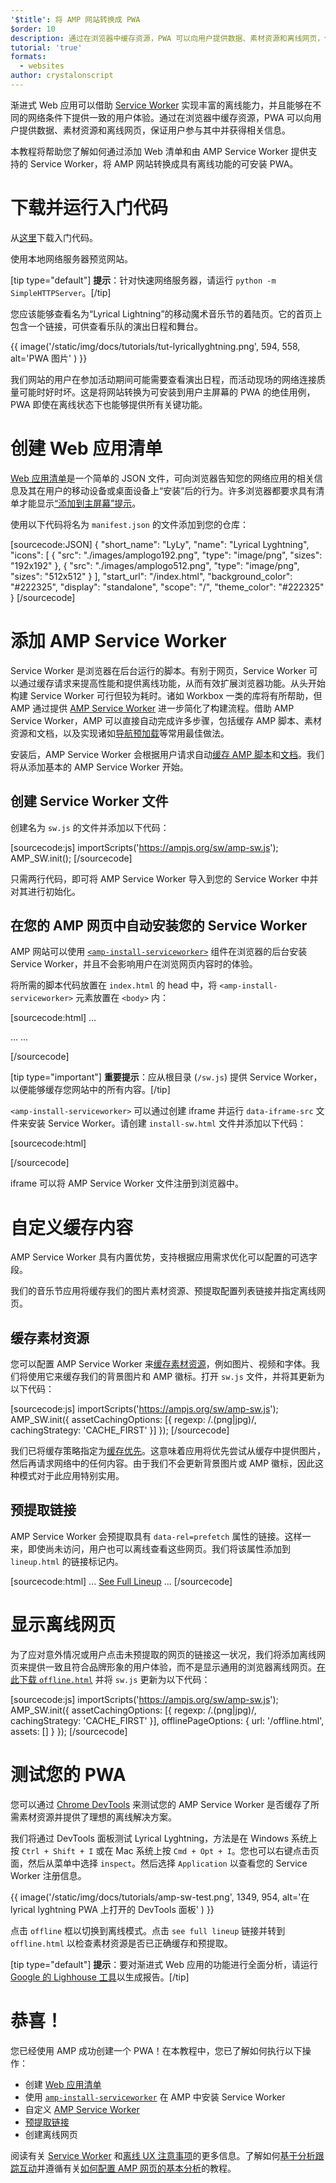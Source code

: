 ```yaml
---
'$title': 将 AMP 网站转换成 PWA
$order: 10
description: 通过在浏览器中缓存资源，PWA 可以向用户提供数据、素材资源和离线网页，保证用户参与其中并获得相关信息。
tutorial: 'true'
formats:
  - websites
author: crystalonscript
---
```


渐进式 Web 应用可以借助 [Service Worker](https://developer.mozilla.org/en-US/docs/Web/API/Service_Worker_API) 实现丰富的离线能力，并且能够在不同的网络条件下提供一致的用户体验。通过在浏览器中缓存资源，PWA 可以向用户提供数据、素材资源和离线网页，保证用户参与其中并获得相关信息。

本教程将帮助您了解如何通过添加 Web 清单和由 AMP Service Worker 提供支持的 Service Worker，将 AMP 网站转换成具有离线功能的可安装 PWA。

# 下载并运行入门代码

从[这里](/static/files/tutorials/amptopwa.zip)下载入门代码。

使用本地网络服务器预览网站。

[tip type="default"] **提示**：针对快速网络服务器，请运行 `python -m SimpleHTTPServer`。[/tip]

您应该能够查看名为“Lyrical Lightning”的移动魔术音乐节的着陆页。它的首页上包含一个链接，可供查看乐队的演出日程和舞台。

{{ image('/static/img/docs/tutorials/tut-lyricallyghtning.png', 594, 558, alt='PWA 图片' ) }}

我们网站的用户在参加活动期间可能需要查看演出日程，而活动现场的网络连接质量可能时好时坏。这是将网站转换为可安装到用户主屏幕的 PWA 的绝佳用例，PWA 即使在离线状态下也能够提供所有关键功能。

# 创建 Web 应用清单

[Web 应用清单](https://developers.google.com/web/fundamentals/web-app-manifest/)是一个简单的 JSON 文件，可向浏览器告知您的网络应用的相关信息及其在用户的移动设备或桌面设备上“安装”后的行为。许多浏览器都要求具有清单才能显示[“添加到主屏幕”提示](https://developers.google.com/web/fundamentals/app-install-banners/)。

使用以下代码将名为 `manifest.json` 的文件添加到您的仓库：

[sourcecode:JSON]
{
"short_name": "LyLy",
"name": "Lyrical Lyghtning",
"icons": [
{
"src": "./images/amplogo192.png",
"type": "image/png",
"sizes": "192x192"
},
{
"src": "./images/amplogo512.png",
"type": "image/png",
"sizes": "512x512"
}
],
"start_url": "/index.html",
"background_color": "#222325",
"display": "standalone",
"scope": "/",
"theme_color": "#222325"
}
[/sourcecode]

# 添加 AMP Service Worker

Service Worker 是浏览器在后台运行的脚本。有别于网页，Service Worker 可以通过缓存请求来提高性能和提供离线功能，从而有效扩展浏览器功能。从头开始构建 Service Worker 可行但较为耗时。诸如 Workbox 一类的库将有所帮助，但 AMP 通过提供 [AMP Service Worker](https://github.com/ampproject/amp-sw) 进一步简化了构建流程。借助 AMP Service Worker，AMP 可以直接自动完成许多步骤，包括缓存 AMP 脚本、素材资源和文档，以及实现诸如[导航预加载](https://developers.google.com/web/updates/2017/02/navigation-preload)等常用最佳做法。

安装后，AMP Service Worker 会根据用户请求自动[缓存 AMP 脚本](https://github.com/ampproject/amp-sw/tree/master/src/modules/amp-caching)和[文档](https://github.com/ampproject/amp-sw/tree/master/src/modules/document-caching)。我们将从添加基本的 AMP Service Worker 开始。

## 创建 Service Worker 文件

创建名为 `sw.js` 的文件并添加以下代码：

[sourcecode:js]
importScripts('https://ampjs.org/sw/amp-sw.js');
AMP_SW.init();
[/sourcecode]

只需两行代码，即可将 AMP Service Worker 导入到您的 Service Worker 中并对其进行初始化。

## 在您的 AMP 网页中自动安装您的 Service Worker

AMP 网站可以使用 [`<amp-install-serviceworker>`](../../../documentation/components/reference/amp-install-serviceworker.md) 组件在浏览器的后台安装 Service Worker，并且不会影响用户在浏览网页内容时的体验。

将所需的脚本代码放置在 `index.html` 的 head 中，将 `<amp-install-serviceworker>` 元素放置在 `<body>` 内：

[sourcecode:html]
…

<script async custom-element="amp-install-serviceworker" src="https://ampjs.org/v0/amp-install-serviceworker-0.1.js"></script>

…
...
<amp-install-serviceworker src="/sw.js"
           data-iframe-src="install-sw.html"
           layout="nodisplay">
</amp-install-serviceworker>

</body>
[/sourcecode]

[tip type="important"] **重要提示**：应从根目录 (`/sw.js`) 提供 Service Worker，以便能够缓存您网站中的所有内容。[/tip]

`<amp-install-serviceworker>` 可以通过创建 iframe 并运行 `data-iframe-src` 文件来安装 Service Worker。请创建 `install-sw.html` 文件并添加以下代码：

[sourcecode:html]

<!doctype html>
<title>installing service worker</title>
<script type='text/javascript'>
 if('serviceWorker' in navigator) {
   navigator.serviceWorker.register('./sw.js');
 };
</script>
[/sourcecode]

iframe 可以将 AMP Service Worker 文件注册到浏览器中。

# 自定义缓存内容

AMP Service Worker 具有内置优势，支持根据应用需求优化可以配置的可选字段。

我们的音乐节应用将缓存我们的图片素材资源、预提取配置列表链接并指定离线网页。

## 缓存素材资源

您可以配置 AMP Service Worker 来[缓存素材资源](https://github.com/ampproject/amp-sw/tree/master/src/modules/asset-caching)，例如图片、视频和字体。我们将使用它来缓存我们的背景图片和 AMP 徽标。打开 `sw.js` 文件，并将其更新为以下代码：

[sourcecode:js]
importScripts('https://ampjs.org/sw/amp-sw.js');
AMP_SW.init({
assetCachingOptions: [{
regexp: /\.(png|jpg)/,
cachingStrategy: 'CACHE_FIRST'
}]
});
[/sourcecode]

我们已将缓存策略指定为[缓存优先](https://developers.google.com/web/fundamentals/instant-and-offline/offline-cookbook/#cache-falling-back-to-network)。这意味着应用将优先尝试从缓存中提供图片，然后再请求网络中的任何内容。由于我们不会更新背景图片或 AMP 徽标，因此这种模式对于此应用特别实用。

## 预提取链接

AMP Service Worker 会预提取具有 `data-rel=prefetch` 属性的链接。这样一来，即使尚未访问，用户也可以离线查看这些网页。我们将该属性添加到 `lineup.html` 的链接标记内。

[sourcecode:html]
...
<a href="/lineup.html" data-rel="prefetch">See Full Lineup</a>
...
[/sourcecode]

# 显示离线网页

为了应对意外情况或用户点击未预提取的网页的链接这一状况，我们将添加离线网页来提供一致且符合品牌形象的用户体验，而不是显示通用的浏览器离线网页。[在此下载 `offline.html`](/static/files/tutorials/offline.zip) 并将 `sw.js` 更新为以下代码：

[sourcecode:js]
importScripts('https://ampjs.org/sw/amp-sw.js');
AMP_SW.init({
assetCachingOptions: [{
regexp: /\.(png|jpg)/,
cachingStrategy: 'CACHE_FIRST'
}],
offlinePageOptions: {
url: '/offline.html',
assets: []
}
});
[/sourcecode]

# 测试您的 PWA

您可以通过 [Chrome DevTools](https://developers.google.com/web/tools/chrome-devtools/progressive-web-apps) 来测试您的 AMP Service Worker 是否缓存了所需素材资源并提供了理想的离线解决方案。

我们将通过 DevTools 面板测试 Lyrical Lyghtning，方法是在 Windows 系统上按 `Ctrl + Shift + I` 或在 Mac 系统上按 `Cmd + Opt + I`。您也可以右键点击页面，然后从菜单中选择 `inspect`。然后选择 `Application` 以查看您的 Service Worker 注册信息。

{{ image('/static/img/docs/tutorials/amp-sw-test.png', 1349, 954, alt='在 lyrical lyghtning PWA 上打开的 DevTools 面板' ) }}

点击 `offline` 框以切换到离线模式。点击 `see full lineup` 链接并转到 `offline.html` 以检查素材资源是否已正确缓存和预提取。

[tip type="default"] **提示**：要对渐进式 Web 应用的功能进行全面分析，请运行 [Google 的 Lighhouse 工具](https://developers.google.com/web/ilt/pwa/lighthouse-pwa-analysis-tool)以生成报告。[/tip]

# 恭喜！

您已经使用 AMP 成功创建一个 PWA！在本教程中，您已了解如何执行以下操作：

- 创建 [Web 应用清单](https://developers.google.com/web/fundamentals/web-app-manifest/)
- 使用 [`amp-install-serviceworker`](../../../documentation/components/reference/amp-install-serviceworker.md) 在 AMP 中安装 Service Worker
- 自定义 [AMP Service Worker ](https://amp.dev/documentation/guides-and-tutorials/optimize-and-measure/amp-as-pwa.html)
- [预提取链接](https://developer.mozilla.org/en-US/docs/Web/HTTP/Link_prefetching_FAQ)
- 创建离线网页

阅读有关 [Service Worker](https://amp.dev/documentation/guides-and-tutorials/optimize-and-measure/amp-as-pwa.html) 和[离线 UX 注意事项](https://developers.google.com/web/fundamentals/instant-and-offline/offline-ux)的更多信息。了解如何[基于分析跟踪互动](https://amp.dev/documentation/guides-and-tutorials/optimize-measure/configure-analytics/index.html)并遵循有关[如何配置 AMP 网页的基本分析](https://amp.dev/documentation/guides-and-tutorials/optimize-and-measure/tracking-engagement.html)的教程。
